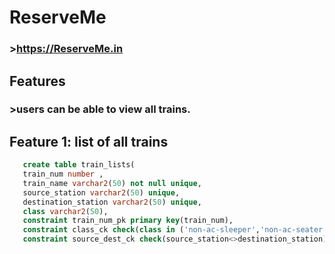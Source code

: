 # ReserveMe
### >https://ReserveMe.in

## Features
  ### >users can be able to view all trains.
## Feature 1: list of all trains
```sql
   create table train_lists(
   train_num number ,
   train_name varchar2(50) not null unique,
   source_station varchar2(50) unique,
   destination_station varchar2(50) unique,
   class varchar2(50),
   constraint train_num_pk primary key(train_num),
   constraint class_ck check(class in ('non-ac-sleeper','non-ac-seater','ac-sleeper','ac-seater')),
   constraint source_dest_ck check(source_station<>destination_station));
   ```
